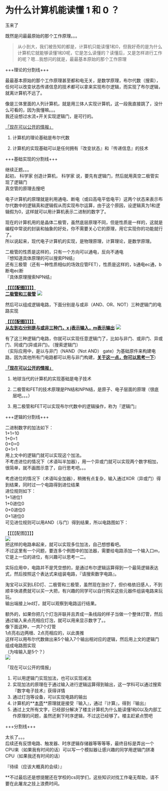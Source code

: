 # 为什么计算机能读懂 1 和 0 ？

玉来了  

既然是问最最原始的那个工作原理。。。  

> 从小到大，我们被告知的都是，计算机只能读懂1和0，但我好奇的是为什么计算机它就能够读懂1和0呢，它是怎么读懂的？读懂后，又是怎样进行工作的呢？嗯...我想问的就是，最最基本原始的那个工作原理

+++理论的分割线+++  

最最基本原始的那个工作原理甚至都和电无关，是数学原理，布尔代数（搜索），任何可以改变状态传递信息的技术都可以拿来实现布尔逻辑，而实现了布尔逻辑，就离计算机不远了。  

像是三体里面的人列计算机，就是用三体人实现计算机，这一段我直接跳了，没什么可看的，因为我懂嘛。。。  
我还设想过水流+开关实现逻辑门，是可行的。  

<u>「现在可以公开的情报」</u>  

1.  计算机的理论基础是布尔代数  

2.  计算机的实现基础可以是任何拥有『改变状态』和『传递信息』的技术

+++基础实现的分割线+++  

继续正题。。。  
起初， 科学家 创造计算机， 科学家 说，要先有逻辑门，然后就用真空二极管实现了逻辑门  
真空管的原理去搜吧  

电子计算机的原理就是利用通电、断电（或曰高电平低电平）这两个状态来表示布尔代数中的逻辑真和逻辑假从而实现布尔运算，由于这个原因，设逻辑真为1和逻辑假为0，这样就可以用计算机表示二进制的数字了。  

现在的计算机用的是晶体二极管，虽然底层原理不同，但是性质是一样的，这就是编程中常说的封装和抽象的好处，你不需要关心它的原理，用它实现你的功能就行了。  
所以说起来，现代电子计算机的实现，是物理原理，计算理论，是数学原理。  

二极管的性质是这样的，只有一个方向可以通电，反向不通电  
『想知道具体原理的可以搜索PN结』  
还有三极管（还有一种性质相似的场效应管FET），性质是这样的，b通电ec通，b断电ec断  
『具体原理搜索NPN结』  

**<u>【【【【配图】】】】</u>**  
**<u>二极管和三极管</u>** ![](https://pic4.zhimg.com/50/7e57a10bbfb98f26db9c63e450a328cc_b.jpg)  

然后可以组成逻辑电路，下面分别是与或非（AND、OR、NOT）三种逻辑门的电路实现  

**<u>【【【【配图】】】】</u>**  
**<u>从左到右分别是与或非三种门，x j表示输入，m表示输出</u>** ![](https://pic4.zhimg.com/50/f16f0533fc8d4c1eae6d02ea2902f918_b.jpg)  

有了这三种逻辑门电路，你就可以实现任意逻辑门了，比如与非门、或非门、异或门、同或门(异或非门)。（搜索逻辑门）  
（实际应用中，是以与非门（NAND（Not AND） gate）为基础原件来构建电路，因为其他所有门电路都可以用与非门构建，<u>**关于这一点，你可以思考一下**</u>）  

**<u>「现在可以公开的情报」</u>**  

1.  地球当代的计算机的实现基础是电子技术  

2.  二极管和FET的技术原理是PN结和NPN结，是原子、电子层面的原理（很底层吧。。。）
3.  用二极管和FET可以实现布尔代数中的逻辑操作，称为『逻辑门』

+++逻辑的分割线+++  

二进制数字的加法如下：  
1+1=10  
1+0=1  
0+0=0  
0+1=1  
用上文中的逻辑门就可以实现这个加法。  
不考虑进位的情况下（术语叫半加器），用一个异或门就可以实现两个数字相加，很简单，就不画图示意了，自行思考吧。。。  

考虑进位的情况下（术语叫全加器），稍微有点复杂，输入通过XOR（异或门）得到结果，同时过一个电路得到进位结果  
进位规则如下：  
1+1进位1  
1+0进位0  
0+0进位0  
0+1进位0  
可见进位规则可以用AND（与门）得到结果，所以电路图如下：  

【【【【配图】】】】  
![](https://pic1.zhimg.com/50/7890b5b33eb1d701aacb73625925e16e_b.jpg)  
把这样的电路串起来，就可以实现多位加法，自己想想看吧。  
不过这里有一个问题，要连多个例图中的加法器，需要给电路添加一个输入口m，它是上一位的进位，有兴趣可以思考一二。  

实际应用中，电路并不是凭空想的，是通过布尔逻辑运算得到一个最简逻辑表达式，然后按照这个表达式来组装电路，『请搜索数字电路』。  

淘宝可以买到LED灯、二极管和三极管，虽然现在涨价了，但价格依旧感人，不到顺丰快递费就可以买一大把，有兴趣的同学可以自行购买这些元器件组装电路来玩玩。  
输出端接上led灯，就可以观察到电路运行结果。  

额外的，如果你把几个灯泡并联并且弄成一条线段的样子当做一个整体灯管，然后通过输入来点亮相应灯泡，就可以用来显示数字了。。  
像下面这种，一共7个灯管  
1点亮右边两根、2点亮相应的，以此类推  
这样可以用布尔代数做出来5个输入7个输出相对应的逻辑，然后用上文的逻辑门组成电路图实现  
（为啥输入是5个？）  
![](https://pic2.zhimg.com/50/5ba44e68d1ba119c0a00f51056659f0d_b.jpg)  

「现在可以公开的情报」  

1.  可以用逻辑门实现加法，也可以实现减法
2.  实现加法的原理在于通过输入进行逻辑运算得到输出，这一学科可以通过搜索『数字电子技术』获得详情
3.  通过灯泡等设备，可以实现电路的输出
4.  计算机的**<u>本质</u>**原理就是接受『输入』，通过『计算』，得到『输出』
5.  通过上文所有文字，已经部分解决了楼主计算机为什么能读懂1和0以及内部工作原理的问题，虽然还剩下时序逻辑，不过这已经够了。楼主赶紧点赞吧

+++分割线+++  

太长了。。。  
后续还有反馈电路、触发器、时序逻辑存储器等等等等，最终目标是弄出一个CPU来（如果我有时间的话）可以写一个模拟器让感兴趣的同学用逻辑门拼凑CPU（如果我还有时间的话）  

『待续（应该大概真的会续）』  

**不过最后还是想提醒还在学校的cs同学们，这些知识对找工作毫无帮助，请不要在此屠龙之技上浪费时间。